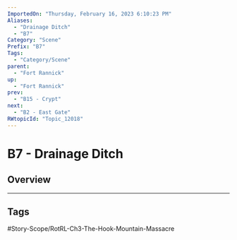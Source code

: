 ```yaml
---
ImportedOn: "Thursday, February 16, 2023 6:10:23 PM"
Aliases:
  - "Drainage Ditch"
  - "B7"
Category: "Scene"
Prefix: "B7"
Tags:
  - "Category/Scene"
parent:
  - "Fort Rannick"
up:
  - "Fort Rannick"
prev:
  - "B15 - Crypt"
next:
  - "B2 - East Gate"
RWtopicId: "Topic_12018"
---
```

# B7 - Drainage Ditch
## Overview

---
## Tags
#Story-Scope/RotRL-Ch3-The-Hook-Mountain-Massacre

